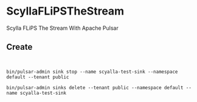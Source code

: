 # ScyllaFLiPSTheStream

Scylla FLiPS The Stream With Apache Pulsar

## Create

````

  
bin/pulsar-admin sink stop --name scyalla-test-sink --namespace default --tenant public

bin/pulsar-admin sinks delete --tenant public --namespace default --name scyalla-test-sink

````
